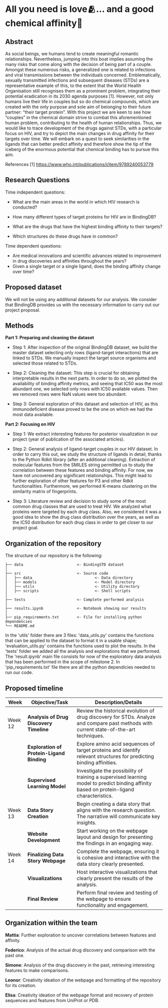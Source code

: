 # All you need is love🫂… and a good chemical affinity🧪

## Abstract
As social beings, we humans tend to create meaningful romantic relationships. Nevertheless, jumping into this boat implies assuming the many risks that come along with the decision of being part of a couple. Amongst these numerous risks, a generalized one is related to infections and viral transmissions between the individuals concerned. Emblematically, sexually transmitted infections and subsequent diseases (STDs) are a representative example of this, to the extent that the World Health Organisation still recognises them as a prominent problem, integrating their potential eradication in its 2030 agenda purposes [1]. 
However, not only humans live their life in couples but so do chemical compounds, which are created with the only purpose and sole aim of belonging to their future partner: “their target protein”. 
With this project we are keen to see how “couples” in the chemical domain strive to combat this aforementioned human problem, contributing to the health of human relationships. Thus, we would like to trace development of the drugs against STDs, with a particular focus on HIV, and try to depict the main changes in drug affinity for their targets over time. We will embark on a quest to seek similarities in the ligands that can better predict affinity and therefore show the tip of the iceberg of the enormous potential that chemical binding has to pursue this aim.  

References
[1] https://www.who.int/publications/i/item/9789240053779


## Research Questions
Time independent questions:

- What are the main areas in the world in which HIV research is conducted?

- How many different types of target proteins for HIV are in BindingDB?

- What are the drugs that have the highest binding affinity to their targets?

- Which structures do these drugs have in common?

Time dependent questions:

- Are medical innovations and scientific advances related to improvement in drug discoveries and affinities throughout the years?
- Given a single target or a single ligand, does the binding affinity change over time? 


## Proposed dataset

We will not be using any additional datasets for our analysis. We consider that BindingDB provides us with the necessary information to carry out our project proposal.


## Methods

**Part 1: Preparing and cleaning the dataset** 

- Step 1: After inspection of the original BindingDB dataset, we build the master dataset selecting only rows (ligand-target interactions) that are linked to STDs. We manually inspect the target source organisms and selected those related to STDs. 

- Step 2: Cleaning the dataset: This step is crucial for obtaining interpretable results in the next parts. In order to do so, we plotted the availability of binding affinity metrics, and seeing that IC50 was the most abundant one, we selected only rows with IC50 available values. Then we removed rows were NaN values were too abundant.

- Step 3: General exploration of this dataset and selection of HIV, as this immunodeficient disease proved to be the one on which we had the most data available.

**Part 2: Focusing on HIV**

- Step 1: We extract interesting features for posterior visualization in our project (year of publication of the associated articles).

- Step 2: General analysis of ligand-target couples in our HIV dataset. In order to carry this out, we study the structure of ligands in detail, thanks to the Python Rdkit library (after an additional cleaning). Extraction of molecular features from the SMILES string permitted us to study the correlation between these features and binding affinity. For now, we have not uncovered any significant relationships. This might lead to further exploration of other features for P3 and other Rdkit functionalities. Furthermore, we performed K-means clustering on the similarity matrix of fingerprints.

- Step 3: Literature review and decision to study some of the most common drug classes that are used to treat HIV. We analyzed what proteins were targeted by each drug class. Also, we considered it was a good idea to show the drug class distribution over the years, as well as the IC50 distribution for each drug class in order to get closer to our project goal.


## Organization of the repository
The structure of our repository is the following:
```
├── data                        <- BindingSTD dataset
│
├── src                         <- Source code
│   ├── data                            <- Data directory 
│   ├── models                          <- Model directory
│   ├── utils                           <- Utility directory
│   ├── scripts                         <- Shell scripts
│
├── tests                       <- Complete performed analysis
│
├── results.ipynb               <- Notebook showing our results
│
├── pip_requirements.txt        <- File for installing python dependencies
└── README.md
```
In the 'utils' folder there are 3 files: 'data_utils.py' contains the functions that can be applied to the dataset to format it in a usable shape; 'evaluation_utils.py' contains the functions used to plot the results.
In the 'tests' folder we added all the analysis and explorations that we performed.  
The 'result.ipynb' main file consists for now of the exploratory data analysis that has been performed in the scope of milestone 2.
In 'pip_requirements.txt' file there are all the python dependicies needed to run our code. 


## Proposed timeline 

| Week  | Objective/Task                                                                                           | Description/Details                                                                                      |
|-------|----------------------------------------------------------------------------------------------------------|----------------------------------------------------------------------------------------------------------|
| Week 12 | **Analysis of Drug Discovery Timeline**                                                                  | Review the historical evolution of drug discovery for STDs. Analyze and compare past methods with current state-of-the-art techniques. |
|       | **Exploration of Protein-Ligand Binding**                                                                  | Explore amino acid sequences of target proteins and identify relevant structures for predicting binding affinities. |
|       | **Supervised Learning Model**                                                                             | Investigate the possibility of training a supervised learning model to predict binding affinity based on protein-ligand characteristics. |
| Week 13 | **Data Story Creation**                                                                                 | Begin creating a data story that aligns with the research question. The narrative will communicate key insights. |
|       | **Website Development**                                                                                  | Start working on the webpage layout and design for presenting the findings in an engaging way. |
| Week 14 | **Finalizing Data Story Webpage**                                                                         | Complete the webpage, ensuring it is cohesive and interactive with the data story clearly presented. |
|       | **Visualizations**                                                                                        | Host interactive visualizations that clearly present the results of the analysis. |
|       | **Final Review**                                                                                         | Perform final review and testing of the webpage to ensure functionality and engagement. |


## Organization within the team

**Mattia**: Further exploration to uncover correlations between features and affinity.  

**Federico**: Analysis of the actual drug discovery and comparison with the past one.

**Simone**: Analysis of the drug discovery in the past, retrieving interesting features to make comparisons.

**Leonor**: Creativity ideation of the webpage and formatting of the repository for its creation.

**Elisa**: Creativity ideation of the webpage format and recovery of protein sequences and features from UniProt or PDB.  

